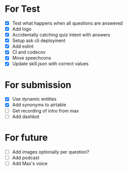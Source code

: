 # For Test
- [X] Test what happens when all questions are answered
- [X] Add logo
- [X] Accidentally catching quiz intent with answers
- [X] Setup ask cli deployment
- [X] Add eslint
- [X] CI and codecov
- [X] Move speechcons
- [X] Update skill.json with correct values

# For submission
- [X] Use dynamic entities
- [X] Add synonyms to airtable
- [ ] Get recording of intro from max
- [ ] Add dashbot

# For future
- [ ] Add images optionally per question?
- [ ] Add podcast
- [ ] Add Max's voice